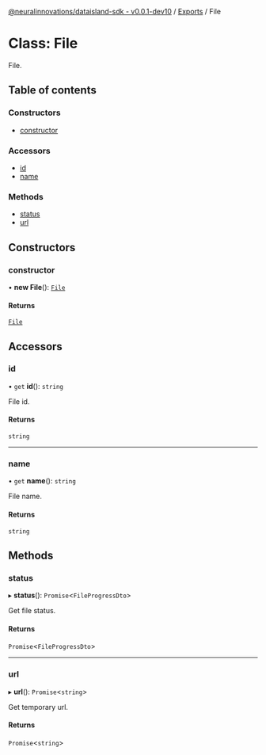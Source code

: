 [@neuralinnovations/dataisland-sdk - v0.0.1-dev10](../../README.md) / [Exports](../modules.md) / File

# Class: File

File.

## Table of contents

### Constructors

- [constructor](File.md#constructor)

### Accessors

- [id](File.md#id)
- [name](File.md#name)

### Methods

- [status](File.md#status)
- [url](File.md#url)

## Constructors

### constructor

• **new File**(): [`File`](File.md)

#### Returns

[`File`](File.md)

## Accessors

### id

• `get` **id**(): `string`

File id.

#### Returns

`string`

___

### name

• `get` **name**(): `string`

File name.

#### Returns

`string`

## Methods

### status

▸ **status**(): `Promise`\<`FileProgressDto`\>

Get file status.

#### Returns

`Promise`\<`FileProgressDto`\>

___

### url

▸ **url**(): `Promise`\<`string`\>

Get temporary url.

#### Returns

`Promise`\<`string`\>
